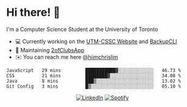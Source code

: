 # Hi there! 👋
I'm a Computer Science Student at the University of Toronto

- 💻 Currently working on the [UTM-CSSC Website](https://github.com/UTM-CSSC) and [BackupCLI](https://github.com/BackupHub/BackupCLI)
- 🔨 Maintaining [2ofClubsApp](https://github.com/2ofClubsApp)
- ✉️ You can reach me here [@hiimchrislim](mailto:hello@hiimchrislim.co)

<!--START_SECTION:waka-->
```text
JavaScript   29 mins         ███████████▓░░░░░░░░░░░░░   46.73 % 
CSS          21 mins         ████████▓░░░░░░░░░░░░░░░░   34.08 % 
Java         8 mins          ███▒░░░░░░░░░░░░░░░░░░░░░   13.02 % 
Git Config   3 mins          █▒░░░░░░░░░░░░░░░░░░░░░░░   05.10 % 
```
<!--END_SECTION:waka-->

<div align="center">
<a href="https://www.linkedin.com/in/hiimchrislim" target="_blank"><img src="https://img.shields.io/badge/LinkedIn-%230077B5.svg?&style=flat-square&logo=linkedin&logoColor=white" alt="LinkedIn"></a>
<a href="https://open.spotify.com/user/clim1231" target="_blank"><img src="https://img.shields.io/badge/Spotify-%231ED760.svg?&style=flat-square&logo=spotify&logoColor=white" alt="Spotify"></a>

</div>
